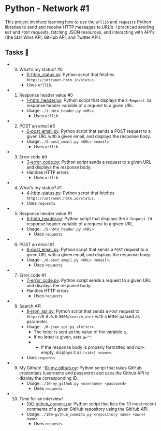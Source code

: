 
# Python - Network #1

This project involved learning how to use the `urllib` and `requests` Python libraries to send and receive HTTP messages to URL's. I practiced sending `GET` and `POST` requests, fetching JSON resources, and interacting with API's (the Star Wars API, GitHub API, and Twitter API).

## Tasks 📃
- 0. What's my status? #0
     - [0-hbtn_status.py](https://github.com/richard-1257/alx-higher_level_programming/blob/master/0x11-python-network_1/0-hbtn_status.py):  Python script that fetches `https://intranet.hbtn.io/status`.
     - Uses `urllib`.
     
- 1. Response header value #0
     - [1-hbtn_header.py](https://github.com/richard-1257/alx-higher_level_programming/blob/master/0x11-python-network_1/1-hbtn_header.py): Python script that displays the `X-Request-Id` response header variable of a request to a given URL.
     - Usage: `./1-hbtn_header.py <URL>`
       - Uses `urllib.`
     
- 2. POST an email #0
     - [2-post_email.py](https://github.com/richard-1257/alx-higher_level_programming/blob/master/0x11-python-network_1/2-post_email.py): Python script that sends a POST request to a given URL with a given email, and displays the response body.
     - Usage: `./2-post_email.py <URL> <email>`
       - Uses `urllib`.

- 3. Error code #0
     - [3-error_code.py](https://github.com/richard-1257/alx-higher_level_programming/blob/master/0x11-python-network_1/3-error_code.py): Python script sends a request to a given URL and displays the response body.
     - Handles HTTP errors
       - Uses `urllib`.

- 4. What's my status? #1
     - [4-hbtn-status.py](https://github.com/richard-1257/alx-higher_level_programming/blob/master/0x11-python-network_1/4-hbtn_status.py): Python script that fetches `https://intranet.hbtn.io/status`.
     - Uses `requests`.
     
- 5. Response header value #1
     - [5-hbtn_header.py](https://github.com/richard-1257/alx-higher_level_programming/blob/master/0x11-python-network_1/5-hbtn_header.py): Python script that displays the `X-Request-Id` response header variable of a request to a given URL.
     - Usage: `./5-hbtn_header.py <URL>`
       - Uses `requests`.
     
- 6. POST an email #1
     - [6-post_email.py](https://github.com/richard-1257/alx-higher_level_programming/blob/master/0x11-python-network_1/6-post_email.py): Python script that sends a `POST` request to a given URL with a given email, and displays the response body.
     - Usage: `./6-post_email.py <URL> <email>`.
       - Uses `requests`.
     
- 7. Error code #1
     - [7-error_code.py](https://github.com/richard-1257/alx-higher_level_programming/blob/master/0x11-python-network_1/7-error_code.py): Python script sends a request to a given URL and displays the response body.
     - Handles HTTP errors
         - Uses `requests`.

- 8. Search API
     - [8-json_api.py](https://github.com/richard-1257/alx-higher_level_programming/blob/master/0x11-python-network_1/8-json_api.py): Python script that sends a `POST` request to `http://0.0.0.0:5000/search_user` with a letter passed as parameter.
     - Usage: `./8-json_api.py <letter>`
       - The letter is sent as the value of the variable `q`.
       - If no letter is given, sets `q=""`.
       - - If the response body is properly formatted and non-empty, displays it as `[<id>] <name>`.
     - Uses `requests`.
     
- 9. My Github!
     -[10-my_github.py](https://github.com/richard-1257/alx-higher_level_programming/blob/master/0x11-python-network_1/10-my_github.py): Python script that takes GitHub credentials (username and password) and uses the Github API to display the corresponding ID.
     - Usage: `./10-my_github.py <username> <password>`
       - Uses `requests`.
     
- 10. Time for an interview!
      - [100-github_commit.py](https://github.com/richard-1257/alx-higher_level_programming/blob/master/0x11-python-network_1/100-github_commits.py): Python script that lists the 10 most recent comments of a given GitHub repository using the GitHub API.
      - Usage: `./100-github_commits.py <repository name> <owner name>`
        - Uses `requests`.
